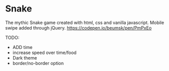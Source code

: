 # Snake
The mythic Snake game created with html, css and vanilla javascript. Mobile swipe added through jQuery.
https://codepen.io/beumsk/pen/PmPxEo

TODO:
* ADD time
* increase speed over time/food
* Dark theme
* border/no-border option
